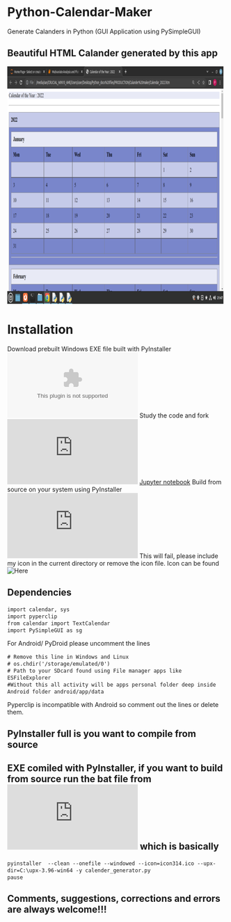 # Python-Calendar-Maker
Generate Calanders in Python (GUI Application using PySimpleGUI)
## Beautiful HTML Calander generated by this app
![Calander](https://github.com/kephalian/Python-Calendar-Maker/blob/main/Screenshot%20from%202022-08-31%2021-47-00.png)
# Installation
Download prebuilt Windows EXE file built with PyInstaller ![Here](https://github.com/kephalian/Python-Calendar-Maker/blob/main/calender_generator.exe)
Study the code and fork ![Here](https://github.com/kephalian/Python-Calendar-Maker/blob/main/calender_generator.py)
[Jupyter notebook](https://github.com/kephalian/Python-Calendar-Maker/blob/main/Calander_maker.ipynb)
Build from source on your system using PyInstaller ![Here](https://github.com/kephalian/Python-Calendar-Maker/blob/main/new_exe.bat)
This will fail, please include my icon in the current directory or remove the icon file. Icon can be found ![Here](https://github.com/kephalian/Python-Calendar-Maker/blob/main/icon314.ico)
## Dependencies
```
import calendar, sys
import pyperclip
from calendar import TextCalendar
import PySimpleGUI as sg
```

For Android/ PyDroid please uncomment the lines 
```
# Remove this line in Windows and Linux 
# os.chdir('/storage/emulated/0')
# Path to your SDcard found using File manager apps like ESFileExplorer
#Without this all activity will be apps personal folder deep inside Android folder android/app/data
```
Pyperclip is incompatible with Android so comment out the lines or delete them.
## PyInstaller full is you want to compile from source
## EXE comiled with PyInstaller, if you want to build from source run the bat file from ![here](https://github.com/kephalian/Python-Calendar-Maker/blob/main/new_exe.bat) which is basically
```
pyinstaller  --clean --onefile --windowed --icon=icon314.ico --upx-dir=C:\upx-3.96-win64 -y calender_generator.py
pause
```

## Comments, suggestions, corrections and errors are always welcome!!!
